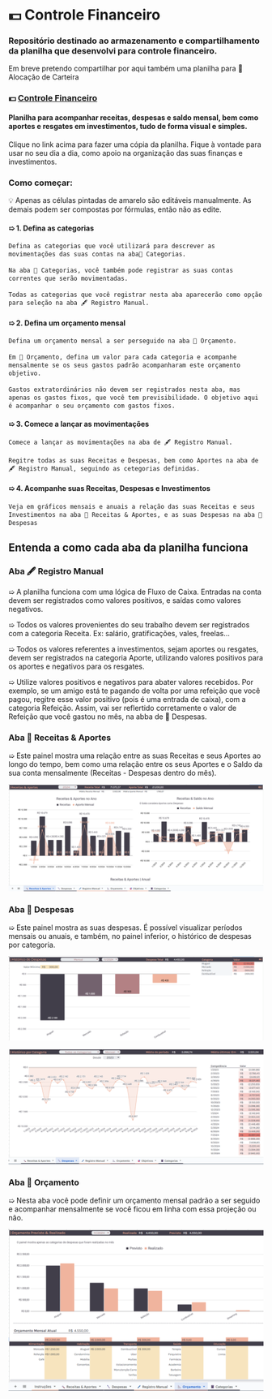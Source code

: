 # 💵 Controle Financeiro
### Repositório destinado ao armazenamento e compartilhamento da planilha que desenvolvi para controle financeiro.
Em breve pretendo compartilhar por aqui também uma planilha para 🏰 Alocação de Carteira

### 💵 [Controle Financeiro](https://docs.google.com/spreadsheets/d/1TmSb_tLtEbiT6hjnSSyqmya5RT-hz97dbnttdzspeLw/copy?usp=drive_link)

#### Planilha para acompanhar receitas, despesas e saldo mensal, bem como aportes e resgates em investimentos, tudo de forma visual e simples.

Clique no link acima para fazer uma cópia da planilha. Fique à vontade para usar no seu dia a dia, como apoio na organização das suas finanças e investimentos.	

####

### Como começar: 														
💡	Apenas as células pintadas de amarelo são editáveis manualmente. As demais podem ser compostas por fórmulas, então não as edite.									
#### ➯ 1. Defina as categorias 
    Defina as categorias que você utilizará para descrever as movimentações das suas contas na aba📓 Categorias.

    Na aba 📓 Categorias, você também pode registrar as suas contas correntes que serão movimentadas.

    Todas as categorias que você registrar nesta aba aparecerão como opção para seleção na aba 🖋️ Registro Manual.
#### ➯ 2. Defina um orçamento mensal 
    Defina um orçamento mensal a ser perseguido na aba 📐 Orçamento.

    Em 📐 Orçamento, defina um valor para cada categoria e acompanhe mensalmente se os seus gastos padrão acompanharam este orçamento objetivo.

    Gastos extratordinários não devem ser registrados nesta aba, mas apenas os gastos fixos, que você tem previsibilidade. O objetivo aqui é acompanhar o seu orçamento com gastos fixos.
#### ➯ 3. Comece a lançar as movimentações
    Comece a lançar as movimentações na aba de 🖋️ Registro Manual.

    Regitre todas as suas Receitas e Despesas, bem como Aportes na aba de 🖋️ Registro Manual, seguindo as cetegorias definidas.	

#### ➯ 4. Acompanhe suas Receitas, Despesas e Investimentos
    Veja em gráficos mensais e anuais a relação das suas Receitas e seus Investimentos na aba 🔨 Receitas & Aportes, e as suas Despesas na aba 🔪 Despesas  
  				
####

## Entenda a como cada aba da planilha funciona
### Aba 🖋️ Registro Manual						
➯ A planilha funciona com uma lógica de Fluxo de Caixa. Entradas na conta devem ser registrados como valores positivos, e saídas como valores negativos.

➯ Todos os valores provenientes do seu trabalho devem ser registrados com a categoria Receita. Ex: salário, gratificações, vales, freelas...

➯ Todos os valores referentes a investimentos, sejam aportes ou resgates, devem ser registrados na categoria Aporte, utilizando valores positivos para os aportes e negativos para os resgates.

➯ Utilize valores positivos e negativos para abater valores recebidos. Por exemplo, se um amigo está te pagando de volta por uma refeição que você pagou, regitre esse valor positivo (pois é uma entrada de caixa), com a categoria Refeição. Assim, vai ser reflertido corretamente o valor de Refeição que você gastou no mês, na abba de 🔪 Despesas.

### Aba 🔨 Receitas & Aportes						
➯ Este painel mostra uma relação entre as suas Receitas e seus Aportes ao longo do tempo, bem como uma relação entre os seus Aportes e o Saldo da sua conta mensalmente (Receitas - Despesas dentro do mês).		

![Imagem não carregada](images/receitas_e_aportes.png)

### Aba 🔪 Despesas						
➯ Este painel mostra as suas despesas. É possível visualizar períodos mensais ou anuais, e também, no painel inferior, o histórico de despesas por categoria.	

![Imagem não carregada](images/historico_de_despesas.png)

![Imagem não carregada](images/despesas_por_categoria.png)
						
### Aba 📐 Orçamento						
➯ Nesta aba você pode definir um orçamento mensal padrão a ser seguido e acompanhar mensalmente se você ficou em linha com essa projeção ou não.

![Imagem não carregada](images/orcamento.png)
						
						
						
															
														
														
														
														
														